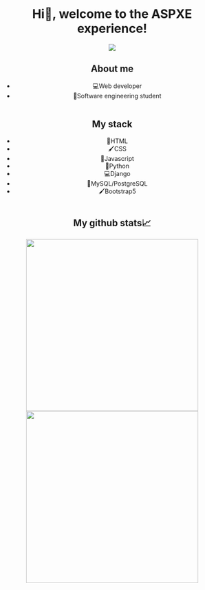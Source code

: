 <div align="center">
  <h1>Hi🤘, welcome to the ASPXE experience!</h1>
</div>
<div align="center">
  <img src="https://media.giphy.com/media/VPpkvgTIJ817dfQOXI/giphy.gif"/>
<div>
  <h2><b>About me</b></h2>
  <table>
    <ul>
      <li>💻Web developer</li>
      <li>🦾Software engineering student</li>
    </ul>
  </table>
</div>
<div>
  <h2><b>My stack</b></h2>
  <table>
    <ul>
      <li>📄HTML</li>
      <li>🖌CSS</li>
      <li>📱Javascript</li>
      <li>🐍Python</li>
      <li>💻Django</li>
      <li>💾MySQL/PostgreSQL</li>
      <li>🖌Bootstrap5</li>
    </ul>
  </table>
</div>
<div>
  <h2><b>My github stats📈</b></h2>
  <div align="center">
    <img src="https://github-readme-stats.vercel.app/api?username=ASPXE&show_icons=true&theme=radical" width="400" height="400"/>
    <img src="https://github-readme-stats.vercel.app/api/top-langs/?username=ASPXE&layout=compact&theme=vision-friendly-dark" width="400" height="400"/>
  </div>
</div>
